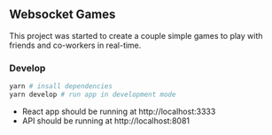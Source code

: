## Websocket Games

This project was started to create a couple simple games to play with friends and co-workers in real-time.


### Develop
```bash
yarn # insall dependencies
yarn develop # run app in development mode
```

- React app should be running at http://localhost:3333
- API should be running at http://localhost:8081

